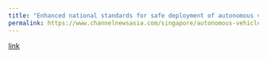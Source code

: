 ```yaml
---
title: "Enhanced national standards for safe deployment of autonomous vehicles in Singapore"
permalink: https://www.channelnewsasia.com/singapore/autonomous-vehicles-tr68-enhanced-national-standards-safe-2153946
---
```

[link](https://www.channelnewsasia.com/singapore/autonomous-vehicles-tr68-enhanced-national-standards-safe-2153946)